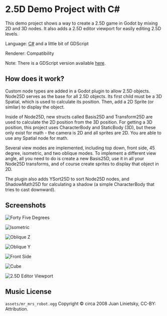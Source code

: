 # 2.5D Demo Project with C#

This demo project shows a way to create a 2.5D game
in Godot by mixing 2D and 3D nodes. It also adds a
2.5D editor viewport for easily editing 2.5D levels.

Language: [C#](https://docs.godotengine.org/en/latest/tutorials/scripting/c_sharp/index.html) and a little bit of GDScript

Renderer: Compatibility

Note: There is a GDScript version available [here](https://github.com/godotengine/godot-demo-projects/tree/master/misc/2.5d).

## How does it work?

Custom node types are added in a Godot plugin to allow 2.5D objects. Node25D serves as the base for all 2.5D objects. Its first child must be a 3D Spatial, which is used to calculate its position. Then, add a 2D Sprite (or similar) to display the object.

Inside of Node25D, new structs called Basis25D and Transform25D are used to calculate the 2D position from the 3D position. For getting a 3D position, this project uses CharacterBody and StaticBody (3D), but these only exist for math - the camera is 2D and all sprites are 2D. You are able to use any Spatial node for math.

Several view modes are implemented, including top down, front side, 45 degree, isometric, and two oblique modes. To implement a different view angle, all you need to do is create a new Basis25D, use it in all your Node25D transforms, and of course create sprites to display that object in 2D.

The plugin also adds YSort25D to sort Node25D nodes, and ShadowMath25D for calculating a shadow (a simple CharacterBody that tries to cast downward).

## Screenshots

![Forty Five Degrees](../../misc/2.5d/screenshots/forty_five.png)

![Isometric](../../misc/2.5d/screenshots/isometric.png)

![Oblique Z](../../misc/2.5d/screenshots/oblique_z.png)

![Oblique Y](../../misc/2.5d/screenshots/oblique_y.png)

![Front Side](../../misc/2.5d/screenshots/front_side.png)

![Cube](../../misc/2.5d/screenshots/cube.png)

![2.5D Editor Viewport](../../misc/2.5d/screenshots/editor.png)

## Music License

`assets/mr_mrs_robot.ogg` Copyright &copy; circa 2008 Juan Linietsky, CC-BY: Attribution.
